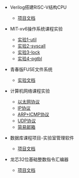 <!-- _sidebar.md -->
<!--注意这里是相对路径-->
#

- Verilog搭建RISC-V结构CPU
  - [项目文档](/ProjectDocs/riscvCPU.md)

- MIT-xv6操作系统课程实验
  - [实验1-util](/ProjectDocs/xv6_lab1.md)
  - [实验2-syscall](/ProjectDocs/xv6_lab2.md)
  - [实验3-lock](/ProjectDocs/xv6_lab3.md)
  - [实验4-pgtbl](/ProjectDocs/xv6_lab4.md)

- 青春版FUSE文件系统
  - [实验文档](/ProjectDocs/file_system.md)

- 计算机网络课程实验
  - [以太网协议](/ProjectDocs/ethernet.md)
  - [IP协议](/ProjectDocs/ip.md)
  - [ARP+ICMP协议](/ProjectDocs/arp_icmp.md)
  - [UDP协议](/ProjectDocs/udp.md)
  - [简易邮箱](/ProjectDocs/mail.md)

- 数据库课程项目-实验室管理软件
  - [项目文档](/ProjectDocs/labManageSystem.md)

- 龙芯32位基础整数指令汇编器
  - [项目文档](/ProjectDocs/loongsonAssembler.md)
